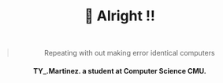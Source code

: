 <div align="center" style="display: block;">
    <h1><b>👑 Alright !! </b></h1>
        <div>
            <img src="http://github-readme-streak-stats.herokuapp.com/?user=thayorch&theme=gradient&hide_border=false" alt="">
            <img src="https://github-readme-stats.vercel.app/api/top-langs/?username=thayorch&layout=compact&hide_border=false&show_icons=true" alt="">
        </div>
        <div>
            <blockquote>
                Repeating with out making error identical computers
            </blockquote>
        <h4>
        TY_.Martinez. a student at <strong><a style="text-decoration: none;" href="https://www.cs.science.cmu.ac.th/">Computer Science CMU</a></strong>.               
        </h4>
        </div>        
</div>
